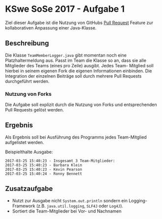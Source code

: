 # KSwe SoSe 2017 - Aufgabe 1

Ziel dieser Aufgabe ist die Nutzung von GitHubs [Pull Request](https://help.github.com/articles/using-pull-requests/)
Feature zur kollaborativen Anpassung einer Java-Klasse.

## Beschreibung

Die Klasse `TeamMemberLogger.java` gibt momentan noch eine
Platzhaltermeldung aus. Passt im Team die Klasse so an, dass sie
alle Mitglieder des Teams (eines pro Zeile) ausgibt. Jedes Team-
Mitglied soll hierbei in seinem eigenen Fork die eigenen
Informationen einbinden. Die Integration der einzelnen Beiträge
soll durch mehrere Pull Requests durchgeführt werden.

### Nutzung von Forks

Die Aufgabe soll explizit durch die Nutzung von Forks und entsprechenden
Pull Requests gelöst werden.

## Ergebnis

Als Ergebnis soll bei Ausführung des Programms jedes Team-Mitglied
aufgelistet werden.

Beispielthalte Ausgabe:

```
2017-03-25 15:40:23 - Insgesamt 3 Team-Mitglieder:
2017-03-25 15:40:23 - Barbara Klein
2017-03-25 15:40:23 - Kevin Pearson
2017-03-25 15:40:24 - Ronny Bennett
```

## Zusatzaufgabe

* Nutzt zur Ausgabe nicht `System.out.println` sondern ein
Logging-Framework (z.B. `java.util.logging`, `SLF4J` oder
`Log4J`).
* Sortiert die Team-Mitglieder bei Vor- und Nachnamen
